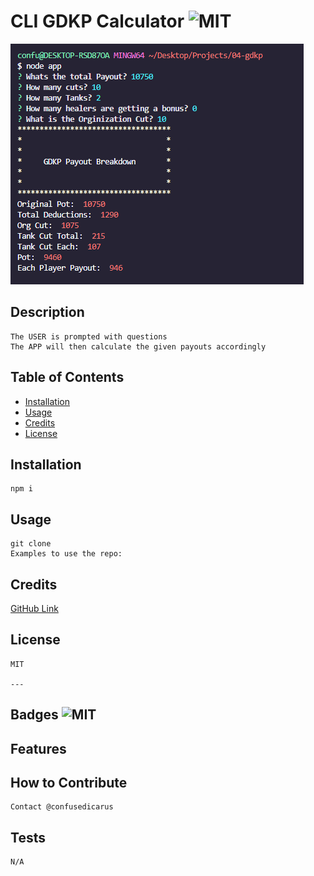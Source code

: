 # CLI GDKP Calculator ![MIT](https://img.shields.io/badge/License-MIT%20-green)

![Screenshot of CLI](./assets/Capture.PNG)

## Description

    The USER is prompted with questions
    The APP will then calculate the given payouts accordingly

## Table of Contents

- [Installation](#installation)
- [Usage](#usage)
- [Credits](#credits)
- [License](#license)

## Installation

    npm i

## Usage

    git clone
    Examples to use the repo:

## Credits

[GitHub Link](https://github.com/confusedicarus)

## License

    MIT

    ---

## Badges ![MIT](https://img.shields.io/badge/License-MIT%20-green)

## Features

## How to Contribute

    Contact @confusedicarus

## Tests

    N/A
